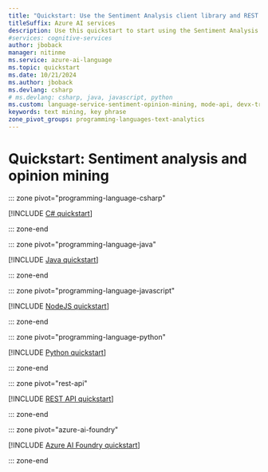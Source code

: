 ```yaml
---
title: "Quickstart: Use the Sentiment Analysis client library and REST API"
titleSuffix: Azure AI services
description: Use this quickstart to start using the Sentiment Analysis API.
#services: cognitive-services
author: jboback
manager: nitinme
ms.service: azure-ai-language
ms.topic: quickstart
ms.date: 10/21/2024
ms.author: jboback
ms.devlang: csharp
# ms.devlang: csharp, java, javascript, python
ms.custom: language-service-sentiment-opinion-mining, mode-api, devx-track-extended-java, devx-track-js, devx-track-python
keywords: text mining, key phrase
zone_pivot_groups: programming-languages-text-analytics
---
```


# Quickstart: Sentiment analysis and opinion mining  

::: zone pivot="programming-language-csharp"

[!INCLUDE [C# quickstart](includes/quickstarts/csharp-sdk.md)]

::: zone-end

::: zone pivot="programming-language-java"

[!INCLUDE [Java quickstart](includes/quickstarts/java-sdk.md)]

::: zone-end

::: zone pivot="programming-language-javascript"

[!INCLUDE [NodeJS quickstart](includes/quickstarts/nodejs-sdk.md)]

::: zone-end

::: zone pivot="programming-language-python"

[!INCLUDE [Python quickstart](includes/quickstarts/python-sdk.md)]

::: zone-end

::: zone pivot="rest-api"

[!INCLUDE [REST API quickstart](includes/quickstarts/rest-api.md)]

::: zone-end

::: zone pivot="azure-ai-foundry"

[!INCLUDE [Azure AI Foundry quickstart](includes/quickstarts/azure-ai-foundry.md)]

::: zone-end
